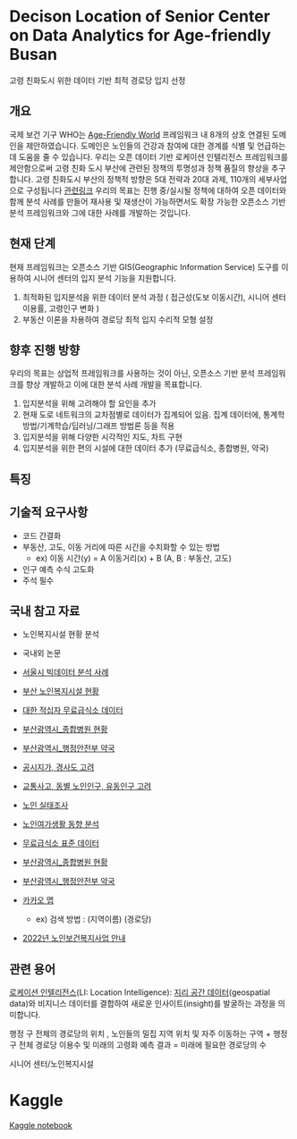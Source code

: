 # Decison Location of Senior Center on Data Analytics for Age-friendly Busan
고령 친화도시 위한 데이터 기반 최적 경로당 입지 선정 


## 개요
국제 보건 기구 WHO는 [Age-Friendly World](https://extranet.who.int/agefriendlyworld/age-friendly-cities-framework/) 프레임워크 내 8개의 상호 연결된 도메인을 제안하였습니다. 도메인은 노인들의 건강과 참여에 대한 경계를 식별 및 언급하는 데 도움을 줄 수 있습니다. 우리는 오픈 데이터 기반 로케이션 인텔리전스 프레임워크를 제안함으로써 고령 친화 도시 부산에 관련된 정책의 투명성과 정책 품질의 향상을 추구합니다. 고령 친화도시 부산의 정책적 방향은 5대 전략과 20대 과제, 110개의 세부사업으로 구성됩니다 [관련링크](http://afc.bswdi.re.kr/Main.do) 우리의 목표는 진행 중/실시될 정책에 대하여 오픈 데이터와 함께 분석 사례를 만들어 재사용 및 재생산이 가능하면서도 확장 가능한 오픈소스 기반 분석 프레임워크와 그에 대한 사례를 개발하는 것입니다.


## 현재 단계
현재 프레임워크는 오픈소스 기반 GIS(Geographic Information Service) 도구를 이용하여 시니어 센터의 입지 분석 기능을 지원합니다. 
1. 최적화된 입지분석을 위한 데이터 분석 과정 ( 접근성(도보 이동시간), 시니어 센터 이용률, 고령인구 변화 )
2. 부동산 이론을 차용하여 경로당 최적 입지 수리적 모형 설정

## 향후 진행 방향
우리의 목표는 상업적 프레임워크를 사용하는 것이 아닌, 오픈소스 기반 분석 프레임워크를 향상 개발하고 이에 대한 분석 사례 개발을 목표합니다.
1. 입지분석을 위해 고려해야 할 요인을 추가
2. 현재 도로 네트워크의 교차점별로 데이터가 집계되어 있음. 집계 데이터에, 통계학 방법/기계학습/딥러닝/그래프 방법론 등을 적용
3. 입지분석을 위해 다양한 시각적인 지도, 차트 구현
4. 입지분석을 위한 편의 시설에 대한 데이터 추가 (무료급식소, 종합병원, 약국)


## 특징

## 기술적 요구사항
- 코드 간결화
- 부동산, 고도, 이동 거리에 따른 시간을 수치화할 수 있는 방법 
  - ex) 이동 시간(y) = A 이동거리(x) + B (A, B : 부동산, 고도)
- 인구 예측 수식 고도화
- 주석 필수

## 국내 참고 자료
- 노인복지시설 현황 분석
- 국내외 논문
- [서울시 빅데이터 분석 사례](https://github.com/pwjdgus/Data_Analytics_for_Age_friendly_busan/blob/main/%EC%B0%B8%EA%B3%A0%EC%9E%90%EB%A3%8C/%EC%84%9C%EC%9A%B8%EC%8B%9C%20%EB%85%B8%EC%9D%B8%EC%97%AC%EA%B0%80%EB%B3%B5%EC%A7%80%EC%8B%9C%EC%84%A4%20%EC%9E%85%EC%A7%80%20%EB%B6%84%EC%84%9D.pdf)
- [부산 노인복지시설 현황](http://www.busansenior.or.kr/04find/01.php)
- [대한 적십자 무료급식소 데이터](https://www.data.go.kr/data/15089276/fileData.do)
- [부산광역시_종합병원 현황](https://www.data.go.kr/data/15083386/fileData.do)
- [부산광역시_행정안전부 약국](https://www.data.go.kr/data/15045036/fileData.do)

- [공시지가, 경사도 고려](https://github.com/pwjdgus/Data_Analytics_for_Age_friendly_busan/blob/main/%EC%B0%B8%EA%B3%A0%EC%9E%90%EB%A3%8C/%EA%B3%B5%EC%8B%9C%EC%A7%80%EA%B0%80%2C%20%EA%B2%BD%EC%82%AC%EB%8F%84%20%EA%B3%A0%EB%A0%A4.pdf)
- [교통사고, 동별 노인인구, 유동인구 고려](https://github.com/pwjdgus/Data_Analytics_for_Age_friendly_busan/blob/main/%EC%B0%B8%EA%B3%A0%EC%9E%90%EB%A3%8C/%EA%B5%90%ED%86%B5%EC%82%AC%EA%B3%A0%2C%20%EB%8F%99%EB%B3%84%20%EB%85%B8%EC%9D%B8%EC%9D%B8%EA%B5%AC%2C%20%EC%9C%A0%EB%8F%99%EC%9D%B8%EA%B5%AC%20%EA%B3%A0%EB%A0%A4.pdf)
- [노인 실태조사](https://github.com/pwjdgus/Data_Analytics_for_Age_friendly_busan/blob/main/%EC%B0%B8%EA%B3%A0%EC%9E%90%EB%A3%8C/2020%EB%85%84%EB%8F%84_%EB%85%B8%EC%9D%B8%EC%8B%A4%ED%83%9C%EC%A1%B0%EC%82%AC_%EB%B3%B4%EA%B3%A0%EC%84%9C.pdf)
- [노인여가생활 동향 분석](https://github.com/pwjdgus/Data_Analytics_for_Age_friendly_busan/blob/main/%EC%B0%B8%EA%B3%A0%EC%9E%90%EB%A3%8C/%EC%A0%95%EB%B3%B4%ED%99%94%EC%97%90%20%EB%94%B0%EB%A5%B8%20%EB%85%B8%EC%9D%B8%EC%9D%B8%EA%B5%AC%20%EC%97%AC%EA%B0%80%EC%83%9D%ED%99%9C%20%EB%8F%99%ED%96%A5.pdf)
- [무료급식소 표준 데이터](https://www.data.go.kr/data/15013107/standard.do)
- [부산광역시_종합병원 현황](https://www.data.go.kr/data/15083386/fileData.do)
- [부산광역시_행정안전부 약국](https://www.data.go.kr/data/15045036/fileData.do)
- [카카오 맵](https://map.kakao.com/)
  - ex) 검색 방법 : (지역이름) (경로당)
- [2022년 노인보건복지사업 안내](http://www.mohw.go.kr/react/jb/sjb030301vw.jsp)

## 관련 용어

[로케이션 인텔리전스](https://www.esri.com/en-us/location-intelligence)(LI: Location Intelligence): [지리 공간 데이터](https://www.ibm.com/topics/geospatial-data)(geospatial data)와 비지니스 데이터를 결합하여 새로운 인사이트(insight)를 발굴하는 과정을 의미합니다.

  행정 구 전체의 경로당의 위치 , 노인들의 밀집 지역 위치 및 자주 이동하는 구역 + 행정 구 전체 경로당 이용수 및 미래의 고령화 예측 결과 
  = 미래에 필요한 경로당의 수

시니어 센터/노인복지시설

# Kaggle 
[Kaggle notebook](https://www.kaggle.com/code/jhparkland/data-analytics-for-age-friendly-busan/notebook)
